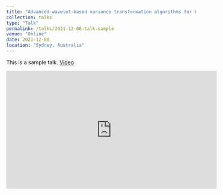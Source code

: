 ```yaml
---
title: "Advanced wavelet-based variance transformation algorithms for ENSO forecasting over long lead times"
collection: talks
type: "Talk"
permalink: /talks/2021-12-08-talk-sample
venue: "Online"
date: 2021-12-08
location: "Sydney, Australia"
---
```


This is a sample talk. [Video](https://youtu.be/8ZbFXUUOJeY)

<iframe width="560" height="315" src="https://www.youtube.com/embed/8ZbFXUUOJeY" frameborder="0" allow="accelerometer; autoplay; clipboard-write; encrypted-media; gyroscope; picture-in-picture" allowfullscreen></iframe>

